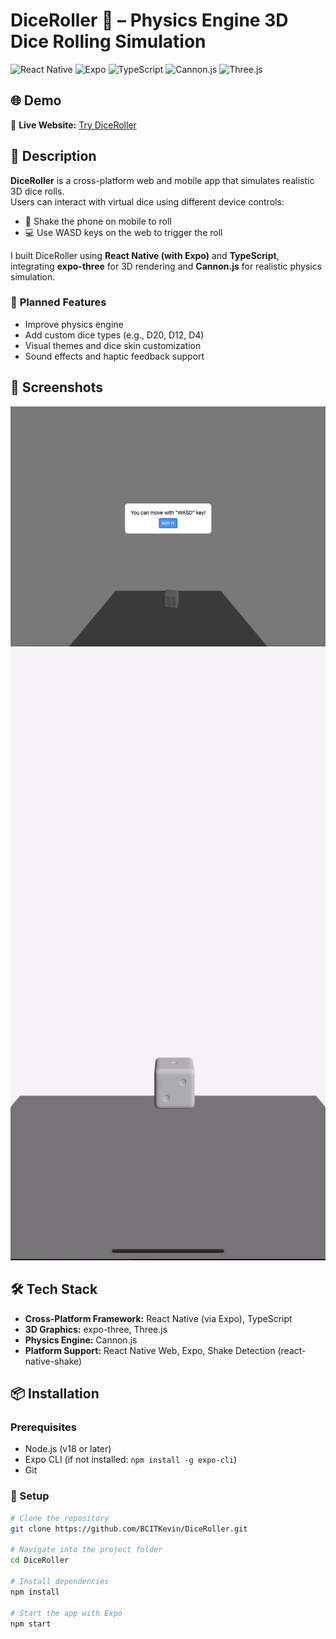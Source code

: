 # DiceRoller 🎲 – Physics Engine 3D Dice Rolling Simulation

![React Native](https://img.shields.io/badge/react_native-20232A?style=for-the-badge&logo=react&logoColor=61DAFB)
![Expo](https://img.shields.io/badge/expo-000020?style=for-the-badge&logo=expo&logoColor=white)
![TypeScript](https://img.shields.io/badge/typescript-%23007ACC.svg?style=for-the-badge&logo=typescript&logoColor=white)
![Cannon.js](https://img.shields.io/badge/cannon.js-ffcc00?style=for-the-badge&logo=three.js&logoColor=black)
![Three.js](https://img.shields.io/badge/three.js-000000?style=for-the-badge&logo=three.js&logoColor=white)

## 🌐 Demo  
🔗 **Live Website:** [Try DiceRoller](https://diceroller-jet.vercel.app/)

## 📜 Description  
**DiceRoller** is a cross-platform web and mobile app that simulates realistic 3D dice rolls.  
Users can interact with virtual dice using different device controls:
- 📱 Shake the phone on mobile to roll
- 💻 Use WASD keys on the web to trigger the roll

I built DiceRoller using **React Native (with Expo)** and **TypeScript**, integrating **expo-three** for 3D rendering and **Cannon.js** for realistic physics simulation.  

### 🚀 **Planned Features**
- Improve physics engine
- Add custom dice types (e.g., D20, D12, D4) 
- Visual themes and dice skin customization
- Sound effects and haptic feedback support

## 📸 Screenshots  
![DiceRoller Screenshot](./assets/images/web-view.png)
![DiceRoller Mobile](./assets/images/mobile-view.png)

## 🛠️ Tech Stack  
- **Cross-Platform Framework:** React Native (via Expo), TypeScript 
- **3D Graphics:** expo-three, Three.js 
- **Physics Engine:** Cannon.js 
- **Platform Support:** React Native Web, Expo, Shake Detection (react-native-shake)  

## 📦 Installation

### Prerequisites
- Node.js (v18 or later)
- Expo CLI (if not installed: `npm install -g expo-cli`)
- Git

### 🔧 Setup
```bash
# Clone the repository
git clone https://github.com/BCITKevin/DiceRoller.git

# Navigate into the project folder
cd DiceRoller

# Install dependencies
npm install

# Start the app with Expo
npm start
```
